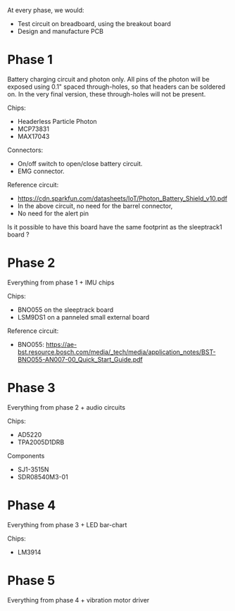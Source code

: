 At every phase, we would:
* Test circuit on breadboard, using the breakout board
* Design and manufacture PCB

Phase 1
=======
Battery charging circuit and photon only. All pins of the photon will be exposed using 0.1" spaced through-holes, so that headers can be soldered on. In the very final version, these through-holes will not be present.

Chips:
* Headerless Particle Photon
* MCP73831
* MAX17043

Connectors:
* On/off switch to open/close battery circuit.
* EMG connector.

Reference circuit:
* https://cdn.sparkfun.com/datasheets/IoT/Photon_Battery_Shield_v10.pdf
* In the above circuit, no need for the barrel connector,
* No need for the alert pin

Is it possible to have this board have the same footprint as the sleeptrack1 board ?

Phase 2
=======
Everything from phase 1 + IMU chips

Chips:
* BNO055 on the sleeptrack board
* LSM9DS1 on a panneled small external board

Reference circuit:
* BNO055: https://ae-bst.resource.bosch.com/media/_tech/media/application_notes/BST-BNO055-AN007-00_Quick_Start_Guide.pdf

Phase 3
=======
Everything from phase 2 + audio circuits

Chips:
* AD5220
* TPA2005D1DRB

Components
* SJ1-3515N
* SDR08540M3-01

Phase 4
=======
Everything from phase 3 + LED bar-chart

Chips:
* LM3914

Phase 5
=======
Everything from phase 4 + vibration motor driver
